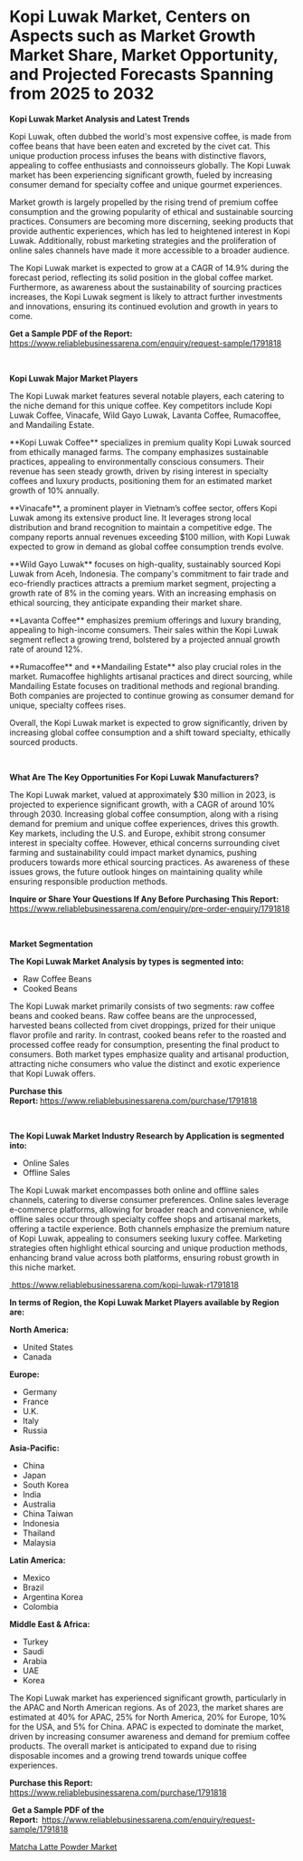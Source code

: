 <p><h1>Kopi Luwak Market, Centers on Aspects such as Market Growth Market Share, Market Opportunity, and Projected Forecasts Spanning from 2025 to 2032</h1></p><p><strong>Kopi Luwak Market Analysis and Latest Trends</strong></p>
<p><p>Kopi Luwak, often dubbed the world's most expensive coffee, is made from coffee beans that have been eaten and excreted by the civet cat. This unique production process infuses the beans with distinctive flavors, appealing to coffee enthusiasts and connoisseurs globally. The Kopi Luwak market has been experiencing significant growth, fueled by increasing consumer demand for specialty coffee and unique gourmet experiences.</p><p>Market growth is largely propelled by the rising trend of premium coffee consumption and the growing popularity of ethical and sustainable sourcing practices. Consumers are becoming more discerning, seeking products that provide authentic experiences, which has led to heightened interest in Kopi Luwak. Additionally, robust marketing strategies and the proliferation of online sales channels have made it more accessible to a broader audience.</p><p>The Kopi Luwak market is expected to grow at a CAGR of 14.9% during the forecast period, reflecting its solid position in the global coffee market. Furthermore, as awareness about the sustainability of sourcing practices increases, the Kopi Luwak segment is likely to attract further investments and innovations, ensuring its continued evolution and growth in years to come.</p></p>
<p><strong>Get a Sample PDF of the Report:&nbsp;</strong> <a href="https://www.reliablebusinessarena.com/enquiry/request-sample/1791818?utm_campaign=2288&utm_medium=2&utm_source=Github&utm_content=ia&utm_term=14022025&utm_id=kopi-luwak">https://www.reliablebusinessarena.com/enquiry/request-sample/1791818</a></p>
<p>&nbsp;</p>
<p><strong>Kopi Luwak Major Market Players</strong></p>
<p><p>The Kopi Luwak market features several notable players, each catering to the niche demand for this unique coffee. Key competitors include Kopi Luwak Coffee, Vinacafe, Wild Gayo Luwak, Lavanta Coffee, Rumacoffee, and Mandailing Estate.</p><p>**Kopi Luwak Coffee** specializes in premium quality Kopi Luwak sourced from ethically managed farms. The company emphasizes sustainable practices, appealing to environmentally conscious consumers. Their revenue has seen steady growth, driven by rising interest in specialty coffees and luxury products, positioning them for an estimated market growth of 10% annually.</p><p>**Vinacafe**, a prominent player in Vietnam’s coffee sector, offers Kopi Luwak among its extensive product line. It leverages strong local distribution and brand recognition to maintain a competitive edge. The company reports annual revenues exceeding $100 million, with Kopi Luwak expected to grow in demand as global coffee consumption trends evolve.</p><p>**Wild Gayo Luwak** focuses on high-quality, sustainably sourced Kopi Luwak from Aceh, Indonesia. The company's commitment to fair trade and eco-friendly practices attracts a premium market segment, projecting a growth rate of 8% in the coming years. With an increasing emphasis on ethical sourcing, they anticipate expanding their market share.</p><p>**Lavanta Coffee** emphasizes premium offerings and luxury branding, appealing to high-income consumers. Their sales within the Kopi Luwak segment reflect a growing trend, bolstered by a projected annual growth rate of around 12%.</p><p>**Rumacoffee** and **Mandailing Estate** also play crucial roles in the market. Rumacoffee highlights artisanal practices and direct sourcing, while Mandailing Estate focuses on traditional methods and regional branding. Both companies are projected to continue growing as consumer demand for unique, specialty coffees rises.</p><p>Overall, the Kopi Luwak market is expected to grow significantly, driven by increasing global coffee consumption and a shift toward specialty, ethically sourced products.</p></p>
<p>&nbsp;</p>
<p><strong>What Are The Key Opportunities For Kopi Luwak Manufacturers?</strong></p>
<p><p>The Kopi Luwak market, valued at approximately $30 million in 2023, is projected to experience significant growth, with a CAGR of around 10% through 2030. Increasing global coffee consumption, along with a rising demand for premium and unique coffee experiences, drives this growth. Key markets, including the U.S. and Europe, exhibit strong consumer interest in specialty coffee. However, ethical concerns surrounding civet farming and sustainability could impact market dynamics, pushing producers towards more ethical sourcing practices. As awareness of these issues grows, the future outlook hinges on maintaining quality while ensuring responsible production methods.</p></p>
<p><strong>Inquire or Share Your Questions If Any Before Purchasing This Report:</strong> <a href="https://www.reliablebusinessarena.com/enquiry/pre-order-enquiry/1791818?utm_campaign=2288&utm_medium=2&utm_source=Github&utm_content=ia&utm_term=14022025&utm_id=kopi-luwak">https://www.reliablebusinessarena.com/enquiry/pre-order-enquiry/1791818</a></p>
<p>&nbsp;</p>
<p><strong>Market Segmentation</strong></p>
<p><strong>The Kopi Luwak Market Analysis by types is segmented into:</strong></p>
<p><ul><li>Raw Coffee Beans</li><li>Cooked Beans</li></ul></p>
<p><p>The Kopi Luwak market primarily consists of two segments: raw coffee beans and cooked beans. Raw coffee beans are the unprocessed, harvested beans collected from civet droppings, prized for their unique flavor profile and rarity. In contrast, cooked beans refer to the roasted and processed coffee ready for consumption, presenting the final product to consumers. Both market types emphasize quality and artisanal production, attracting niche consumers who value the distinct and exotic experience that Kopi Luwak offers.</p></p>
<p><strong>Purchase this Report:&nbsp;</strong><a href="https://www.reliablebusinessarena.com/purchase/1791818?utm_campaign=2288&utm_medium=2&utm_source=Github&utm_content=ia&utm_term=14022025&utm_id=kopi-luwak">https://www.reliablebusinessarena.com/purchase/1791818</a></p>
<p>&nbsp;</p>
<p><strong>The Kopi Luwak Market Industry Research by Application is segmented into:</strong></p>
<p><ul><li>Online Sales</li><li>Offline Sales</li></ul></p>
<p><p>The Kopi Luwak market encompasses both online and offline sales channels, catering to diverse consumer preferences. Online sales leverage e-commerce platforms, allowing for broader reach and convenience, while offline sales occur through specialty coffee shops and artisanal markets, offering a tactile experience. Both channels emphasize the premium nature of Kopi Luwak, appealing to consumers seeking luxury coffee. Marketing strategies often highlight ethical sourcing and unique production methods, enhancing brand value across both platforms, ensuring robust growth in this niche market.</p></p>
<p><a href="https://www.reliablebusinessarena.com/kopi-luwak-r1791818?utm_campaign=2288&utm_medium=2&utm_source=Github&utm_content=ia&utm_term=14022025&utm_id=kopi-luwak">&nbsp;https://www.reliablebusinessarena.com/kopi-luwak-r1791818</a></p>
<p><strong>In terms of Region, the Kopi Luwak Market Players available by Region are:</strong></p>
<p>
    <p> <strong> North America: </strong>
        <ul>
            <li>United States</li>
            <li>Canada</li>
        </ul>
        </p> 
    <p> <strong> Europe: </strong>
        <ul>
            <li>Germany</li>
            <li>France</li>
            <li>U.K.</li>
            <li>Italy</li>
            <li>Russia</li>
        </ul>
        </p> 
    <p> <strong> Asia-Pacific: </strong>
        <ul>
            <li>China</li>
            <li>Japan</li>
            <li>South Korea</li>
            <li>India</li>
            <li>Australia</li>
            <li>China Taiwan</li>
            <li>Indonesia</li>
            <li>Thailand</li>
            <li>Malaysia</li>
        </ul>
        </p> 
    <p> <strong> Latin America: </strong>
        <ul>
            <li>Mexico</li>
            <li>Brazil</li>
            <li>Argentina Korea</li>
            <li>Colombia</li>
        </ul>
        </p> 
    <p> <strong> Middle East & Africa: </strong>
        <ul>
            <li>Turkey</li>
            <li>Saudi</li>
            <li>Arabia</li>
            <li>UAE</li>
            <li>Korea</li>
        </ul>
    </p>
    </p>
<p><p>The Kopi Luwak market has experienced significant growth, particularly in the APAC and North American regions. As of 2023, the market shares are estimated at 40% for APAC, 25% for North America, 20% for Europe, 10% for the USA, and 5% for China. APAC is expected to dominate the market, driven by increasing consumer awareness and demand for premium coffee products. The overall market is anticipated to expand due to rising disposable incomes and a growing trend towards unique coffee experiences.</p></p>
<p><strong>Purchase this Report: </strong><a href="https://www.reliablebusinessarena.com/purchase/1791818?utm_campaign=2288&utm_medium=2&utm_source=Github&utm_content=ia&utm_term=14022025&utm_id=kopi-luwak">https://www.reliablebusinessarena.com/purchase/1791818</a></p>
<p>&nbsp;<strong>Get a Sample PDF of the Report:&nbsp;&nbsp;</strong><a href="https://www.reliablebusinessarena.com/enquiry/request-sample/1791818?utm_campaign=2288&utm_medium=2&utm_source=Github&utm_content=ia&utm_term=14022025&utm_id=kopi-luwak">https://www.reliablebusinessarena.com/enquiry/request-sample/1791818</a></p>
<p><strong></strong></p>
<p><p><a href="https://github.com/krinerstormy331/Market-Research-Report-List-1/blob/main/matcha-latte-powder-market.md?utm_campaign=2288&utm_medium=2&utm_source=Github&utm_content=ia&utm_term=14022025&utm_id=kopi-luwak">Matcha Latte Powder Market</a></p></p>